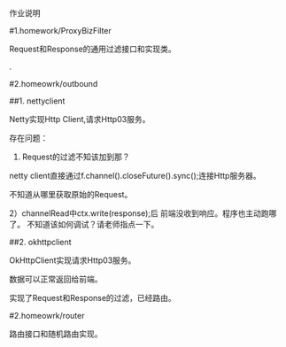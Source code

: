 
作业说明

#1.homework/ProxyBizFilter

Request和Response的通用过滤接口和实现类。

  .

#2.homeowrk/outbound

##1. nettyclient

Netty实现Http Client,请求Http03服务。

存在问题：

1) Request的过滤不知该加到那？

netty client直接通过f.channel().closeFuture().sync();连接Http服务器。

不知道从哪里获取原始的Request。


2）channelRead中ctx.write(response);后
前端没收到响应。程序也主动跑哪了。
不知道该如何调试？请老师指点一下。


##2. okhttpclient

OkHttpClient实现请求Http03服务。

数据可以正常返回给前端。

实现了Request和Response的过滤，已经路由。


#2.homeowrk/router

路由接口和随机路由实现。





